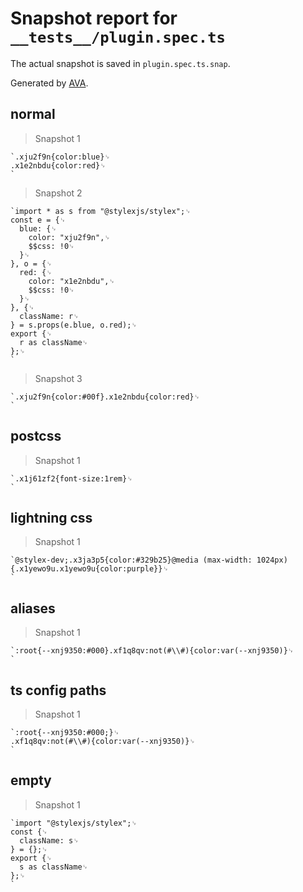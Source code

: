 # Snapshot report for `__tests__/plugin.spec.ts`

The actual snapshot is saved in `plugin.spec.ts.snap`.

Generated by [AVA](https://avajs.dev).

## normal

> Snapshot 1

    `.xju2f9n{color:blue}␊
    .x1e2nbdu{color:red}␊
    `

> Snapshot 2

    `import * as s from "@stylexjs/stylex";␊
    const e = {␊
      blue: {␊
        color: "xju2f9n",␊
        $$css: !0␊
      }␊
    }, o = {␊
      red: {␊
        color: "x1e2nbdu",␊
        $$css: !0␊
      }␊
    }, {␊
      className: r␊
    } = s.props(e.blue, o.red);␊
    export {␊
      r as className␊
    };␊
    `

> Snapshot 3

    `.xju2f9n{color:#00f}.x1e2nbdu{color:red}␊
    `

## postcss

> Snapshot 1

    `.x1j61zf2{font-size:1rem}␊
    `

## lightning css

> Snapshot 1

    `@stylex-dev;.x3ja3p5{color:#329b25}@media (max-width: 1024px){.x1yewo9u.x1yewo9u{color:purple}}␊
    `

## aliases

> Snapshot 1

    `:root{--xnj9350:#000}.xf1q8qv:not(#\\#){color:var(--xnj9350)}␊
    `

## ts config paths

> Snapshot 1

    `:root{--xnj9350:#000;}␊
    .xf1q8qv:not(#\\#){color:var(--xnj9350)}␊
    `

## empty

> Snapshot 1

    `import "@stylexjs/stylex";␊
    const {␊
      className: s␊
    } = {};␊
    export {␊
      s as className␊
    };␊
    `
